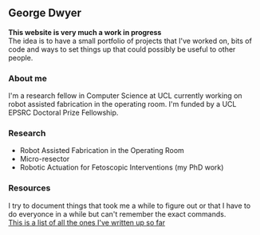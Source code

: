## George Dwyer

**This website is very much a work in progress**  
The idea is to have a small portfolio of projects that I've worked on, bits of code and ways to set things up that could possibly be useful to other people.   

### About me
I'm a research fellow in Computer Science at UCL currently working on robot assisted fabrication in the operating room. I'm funded by a UCL EPSRC Doctoral Prize Fellowship.  

### Research
 - Robot Assisted Fabrication in the Operating Room
 - Micro-resector 
 - Robotic Actuation for Fetoscopic Interventions (my PhD work)

### Resources
I try to document things that took me a while to figure out or that I have to do everyonce in a while but can't remember the exact commands.  
[This is a list of all the ones I've written up so far](https://grdwyer.github.io/resources)

